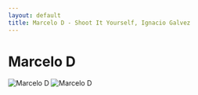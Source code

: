 ```yaml
---
layout: default
title: Marcelo D - Shoot It Yourself, Ignacio Galvez
---
```


# Marcelo D

![Marcelo D](http://assets.farmhouse.co/publishing/1-shoot-it-yourself/images/marcelo-d-1.jpg)
![Marcelo D](http://assets.farmhouse.co/publishing/1-shoot-it-yourself/images/marcelo-d-2.jpg)
